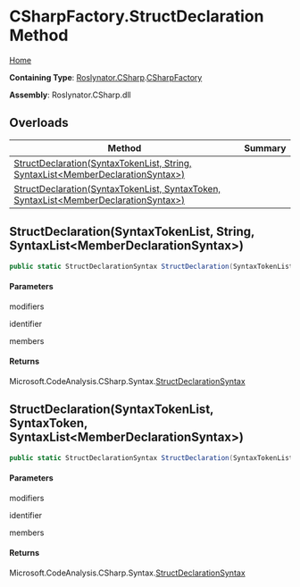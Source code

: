 # CSharpFactory\.StructDeclaration Method

[Home](../../../../README.md)

**Containing Type**: [Roslynator.CSharp](../../README.md)\.[CSharpFactory](../README.md)

**Assembly**: Roslynator\.CSharp\.dll

## Overloads

| Method | Summary |
| ------ | ------- |
| [StructDeclaration(SyntaxTokenList, String, SyntaxList\<MemberDeclarationSyntax>)](#Roslynator_CSharp_CSharpFactory_StructDeclaration_Microsoft_CodeAnalysis_SyntaxTokenList_System_String_Microsoft_CodeAnalysis_SyntaxList_Microsoft_CodeAnalysis_CSharp_Syntax_MemberDeclarationSyntax__) | |
| [StructDeclaration(SyntaxTokenList, SyntaxToken, SyntaxList\<MemberDeclarationSyntax>)](#Roslynator_CSharp_CSharpFactory_StructDeclaration_Microsoft_CodeAnalysis_SyntaxTokenList_Microsoft_CodeAnalysis_SyntaxToken_Microsoft_CodeAnalysis_SyntaxList_Microsoft_CodeAnalysis_CSharp_Syntax_MemberDeclarationSyntax__) | |

## StructDeclaration\(SyntaxTokenList, String, SyntaxList\<MemberDeclarationSyntax>\)<a name="Roslynator_CSharp_CSharpFactory_StructDeclaration_Microsoft_CodeAnalysis_SyntaxTokenList_System_String_Microsoft_CodeAnalysis_SyntaxList_Microsoft_CodeAnalysis_CSharp_Syntax_MemberDeclarationSyntax__"></a>

```csharp
public static StructDeclarationSyntax StructDeclaration(SyntaxTokenList modifiers, string identifier, SyntaxList<MemberDeclarationSyntax> members = default(SyntaxList<MemberDeclarationSyntax>))
```

#### Parameters

modifiers



identifier



members



#### Returns

Microsoft\.CodeAnalysis\.CSharp\.Syntax\.[StructDeclarationSyntax](https://docs.microsoft.com/en-us/dotnet/api/microsoft.codeanalysis.csharp.syntax.structdeclarationsyntax)

## StructDeclaration\(SyntaxTokenList, SyntaxToken, SyntaxList\<MemberDeclarationSyntax>\)<a name="Roslynator_CSharp_CSharpFactory_StructDeclaration_Microsoft_CodeAnalysis_SyntaxTokenList_Microsoft_CodeAnalysis_SyntaxToken_Microsoft_CodeAnalysis_SyntaxList_Microsoft_CodeAnalysis_CSharp_Syntax_MemberDeclarationSyntax__"></a>

```csharp
public static StructDeclarationSyntax StructDeclaration(SyntaxTokenList modifiers, SyntaxToken identifier, SyntaxList<MemberDeclarationSyntax> members = default(SyntaxList<MemberDeclarationSyntax>))
```

#### Parameters

modifiers



identifier



members



#### Returns

Microsoft\.CodeAnalysis\.CSharp\.Syntax\.[StructDeclarationSyntax](https://docs.microsoft.com/en-us/dotnet/api/microsoft.codeanalysis.csharp.syntax.structdeclarationsyntax)


